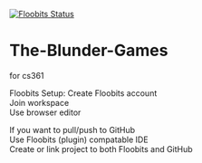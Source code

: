 [![Floobits Status](https://floobits.com/delta5800/The-Blunder-Games.svg)](https://floobits.com/delta5800/The-Blunder-Games/redirect)
# The-Blunder-Games
for cs361

Floobits Setup: 
  Create Floobits account  
  Join workspace  
  Use browser editor  
  
  If you want to pull/push to GitHub  
  Use Floobits (plugin) compatable IDE  
  Create or link project to both Floobits and GitHub  

